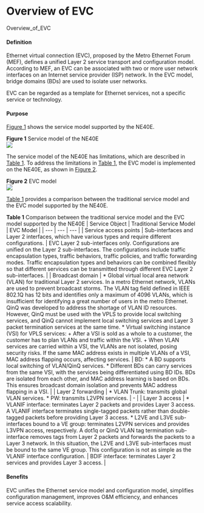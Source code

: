 Overview of EVC
===============

Overview_of_EVC

#### Definition

Ethernet virtual connection (EVC), proposed by the Metro Ethernet Forum (MEF), defines a unified Layer 2 service transport and configuration model. According to MEF, an EVC can be associated with two or more user network interfaces on an Internet service provider (ISP) network. In the EVC model, bridge domains (BDs) are used to isolate user networks.

EVC can be regarded as a template for Ethernet services, not a specific service or technology.


#### Purpose

[Figure 1](#EN-US_CONCEPT_0172363333__en-us_concept_0172352454_fig_dc_vrp_feature_evc_000101) shows the service model supported by the NE40E.

**Figure 1** Service model of the NE40E  
![](figure/en-us_image_0000001485470809.png)

The service model of the NE40E has limitations, which are described in [Table 1](#EN-US_CONCEPT_0172363333__en-us_concept_0172352454_tab_1). To address the limitations in [Table 1](#EN-US_CONCEPT_0172363333__en-us_concept_0172352454_tab_1), the EVC model is implemented on the NE40E, as shown in [Figure 2](#EN-US_CONCEPT_0172363333__en-us_concept_0172352454_fig_dc_vrp_feature_evc_000102).

**Figure 2** EVC model  
![](figure/en-us_image_0000001435751216.png)

[Table 1](#EN-US_CONCEPT_0172363333__en-us_concept_0172352454_tab_1) provides a comparison between the traditional service model and the EVC model supported by the NE40E.

**Table 1** Comparison between the traditional service model and the EVC model supported by the NE40E
| Service Object | Traditional Service Model | EVC Model |
| --- | --- | --- |
| Service access points | Sub-interfaces and Layer 2 interfaces, which have various types and require different configurations. | EVC Layer 2 sub-interfaces only. Configurations are unified on the Layer 2 sub-interfaces. The configurations include traffic encapsulation types, traffic behaviors, traffic policies, and traffic forwarding modes. Traffic encapsulation types and behaviors can be combined flexibly so that different services can be transmitted through different EVC Layer 2 sub-interfaces. |
| Broadcast domain | * Global virtual local area network (VLAN) for traditional Layer 2 services.  In a metro Ethernet network, VLANs are used to prevent broadcast storms. The VLAN tag field defined in IEEE 802.1Q has 12 bits and identifies only a maximum of 4096 VLANs, which is insufficient for identifying a great number of users in the metro Ethernet.  QinQ was developed to address the shortage of VLAN ID resources. However, QinQ must be used with the VPLS to provide local switching services, and QinQ cannot implement local switching services and Layer 3 packet termination services at the same time. * Virtual switching instance (VSI) for VPLS services:    + After a VSI is sold as a whole to a customer, the customer has to plan VLANs and traffic within the VSI.   + When VLAN services are carried within a VSI, the VLANs are not isolated, posing security risks. If the same MAC address exists in multiple VLANs of a VSI, MAC address flapping occurs, affecting services. | BD:  * A BD supports local switching of VLAN/QinQ services. * Different BDs can carry services from the same VSI, with the services being differentiated using BD IDs. BDs are isolated from each other, and MAC address learning is based on BDs. This ensures broadcast domain isolation and prevents MAC address flapping in a VSI. |
| Layer 2 forwarding | * VLAN Trunk: transmits global VLAN services. * PW: transmits L2VPN services. | - |
| Layer 3 access | * VLANIF interface: terminates Layer 2 packets and provides Layer 3 access.  A VLANIF interface terminates single-tagged packets rather than double-tagged packets before providing Layer 3 access. * L2VE and L3VE sub-interfaces bound to a VE group: terminates L2VPN services and provides L3VPN access, respectively.  A dot1q or QinQ VLAN tag termination sub-interface removes tags from Layer 2 packets and forwards the packets to a Layer 3 network. In this situation, the L2VE and L3VE sub-interfaces must be bound to the same VE group. This configuration is not as simple as the VLANIF interface configuration. | BDIF interface: terminates Layer 2 services and provides Layer 3 access. |



#### Benefits

EVC unifies the Ethernet service model and configuration model, simplifies configuration management, improves O&M efficiency, and enhances service access scalability.